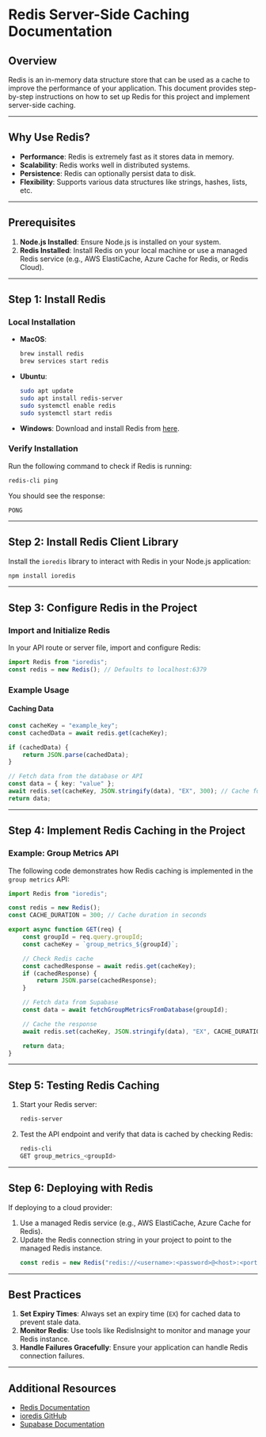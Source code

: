 # Redis Server-Side Caching Documentation

## Overview

Redis is an in-memory data structure store that can be used as a cache to improve the performance of your application. This document provides step-by-step instructions on how to set up Redis for this project and implement server-side caching.

---

## Why Use Redis?

- **Performance**: Redis is extremely fast as it stores data in memory.
- **Scalability**: Redis works well in distributed systems.
- **Persistence**: Redis can optionally persist data to disk.
- **Flexibility**: Supports various data structures like strings, hashes, lists, etc.

---

## Prerequisites

1. **Node.js Installed**: Ensure Node.js is installed on your system.
2. **Redis Installed**: Install Redis on your local machine or use a managed Redis service (e.g., AWS ElastiCache, Azure Cache for Redis, or Redis Cloud).

---

## Step 1: Install Redis

### Local Installation

- **MacOS**:
    ```bash
    brew install redis
    brew services start redis
    ```
- **Ubuntu**:
    ```bash
    sudo apt update
    sudo apt install redis-server
    sudo systemctl enable redis
    sudo systemctl start redis
    ```
- **Windows**:
  Download and install Redis from [here](https://github.com/microsoftarchive/redis/releases).

### Verify Installation

Run the following command to check if Redis is running:

```bash
redis-cli ping
```

You should see the response:

```
PONG
```

---

## Step 2: Install Redis Client Library

Install the `ioredis` library to interact with Redis in your Node.js application:

```bash
npm install ioredis
```

---

## Step 3: Configure Redis in the Project

### Import and Initialize Redis

In your API route or server file, import and configure Redis:

```typescript
import Redis from "ioredis";
const redis = new Redis(); // Defaults to localhost:6379
```

### Example Usage

#### Caching Data

```typescript
const cacheKey = "example_key";
const cachedData = await redis.get(cacheKey);

if (cachedData) {
	return JSON.parse(cachedData);
}

// Fetch data from the database or API
const data = { key: "value" };
await redis.set(cacheKey, JSON.stringify(data), "EX", 300); // Cache for 5 minutes
return data;
```

---

## Step 4: Implement Redis Caching in the Project

### Example: Group Metrics API

The following code demonstrates how Redis caching is implemented in the `group metrics` API:

```typescript
import Redis from "ioredis";

const redis = new Redis();
const CACHE_DURATION = 300; // Cache duration in seconds

export async function GET(req) {
	const groupId = req.query.groupId;
	const cacheKey = `group_metrics_${groupId}`;

	// Check Redis cache
	const cachedResponse = await redis.get(cacheKey);
	if (cachedResponse) {
		return JSON.parse(cachedResponse);
	}

	// Fetch data from Supabase
	const data = await fetchGroupMetricsFromDatabase(groupId);

	// Cache the response
	await redis.set(cacheKey, JSON.stringify(data), "EX", CACHE_DURATION);

	return data;
}
```

---

## Step 5: Testing Redis Caching

1. Start your Redis server:
    ```bash
    redis-server
    ```
2. Test the API endpoint and verify that data is cached by checking Redis:
    ```bash
    redis-cli
    GET group_metrics_<groupId>
    ```

---

## Step 6: Deploying with Redis

If deploying to a cloud provider:

1. Use a managed Redis service (e.g., AWS ElastiCache, Azure Cache for Redis).
2. Update the Redis connection string in your project to point to the managed Redis instance.
    ```typescript
    const redis = new Redis("redis://<username>:<password>@<host>:<port>");
    ```

---

## Best Practices

1. **Set Expiry Times**: Always set an expiry time (`EX`) for cached data to prevent stale data.
2. **Monitor Redis**: Use tools like RedisInsight to monitor and manage your Redis instance.
3. **Handle Failures Gracefully**: Ensure your application can handle Redis connection failures.

---

## Additional Resources

- [Redis Documentation](https://redis.io/docs/)
- [ioredis GitHub](https://github.com/luin/ioredis)
- [Supabase Documentation](https://supabase.com/docs)
